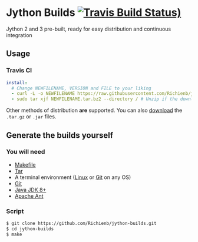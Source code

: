 # Jython Builds [![Travis Build Status)](https://img.shields.io/travis/com/Richienb/jython-builds.svg?style=for-the-badge&logo=travis&label=Travis%20Build)](https://travis-ci.com/Richienb/jython-builds)

Jython 2 and 3 pre-built, ready for easy distribution and continuous integration

## Usage

### Travis CI
```yml
install:
  # Change NEWFILENAME, VERSION and FILE to your liking
  - curl -L -o NEWFILENAME https://raw.githubusercontent.com/Richienb/jython-builds/master/build/VERSION/FILE # Download the zip or jar file
  - sudo tar xjf NEWFILENAME.tar.bz2 --directory / # Unzip if the downloaded file was a zip
```

Other methods of distribution **are** supported. You can also [download](https://github.com/Richienb/jython-builds/tree/master/build) the `.tar.gz` or `.jar` files.

## Generate the builds yourself

### You will need
- [Makefile](https://www.gnu.org/software/make/manual/make.html#Introduction)
- [Tar](https://www.gnu.org/software/tar/manual/html_node/What-tar-Does.html#SEC4)
- A terminal environment ([Linux](https://www.linux.com/what-is-linux) or [Git](https://git-scm.com/downloads) on any OS)
- [Git](https://git-scm.com/downloads)
- [Java JDK 8+](http://www.oracle.com/technetwork/java/javase/downloads/jdk8-downloads-2133151.html)
- [Apache Ant](https://ant.apache.org/bindownload.cgi)

### Script
```sh
$ git clone https://github.com/Richienb/jython-builds.git
$ cd jython-builds
$ make
```
